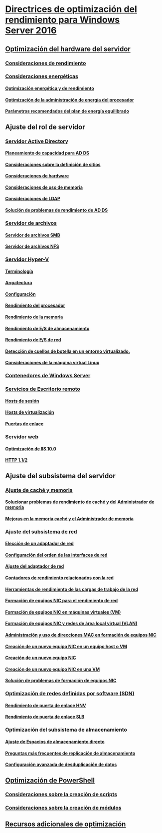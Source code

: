 # [Directrices de optimización del rendimiento para Windows Server 2016](index.md)
## [Optimización del hardware del servidor](hardware/index.md)
### [Consideraciones de rendimiento](hardware/index.md)
### [Consideraciones energéticas](hardware/power.md)
#### [Optimización energética y de rendimiento](hardware/power/power-performance-tuning.md)
#### [Optimización de la administración de energía del procesador](hardware/power/processor-power-management-tuning.md)
#### [Parámetros recomendados del plan de energía equilibrado](hardware/power/recommended-balanced-plan-parameters.md)
## Ajuste del rol de servidor
### [Servidor Active Directory](role/active-directory-server/index.md)
#### [Planeamiento de capacidad para AD DS](role/active-directory-server/capacity-planning-for-active-directory-domain-services.md)
#### [Consideraciones sobre la definición de sitios](role/active-directory-server/site-definition-considerations.md)
#### [Consideraciones de hardware](role/active-directory-server/hardware-considerations.md)
#### [Consideraciones de uso de memoria](role/active-directory-server/memory-usage-considerations.md)
#### [Consideraciones de LDAP](role/active-directory-server/ldap-considerations.md)
#### [Solución de problemas de rendimiento de AD DS](role/active-directory-server/troubleshoot.md)
### [Servidor de archivos](role/file-server/index.md)
#### [Servidor de archivos SMB](role/file-server/smb-file-server.md)
#### [Servidor de archivos NFS](role/file-server/nfs-file-server.md)
### [Servidor Hyper-V](role/hyper-v-server/index.md)
#### [Terminología](role/hyper-v-server/terminology.md)
#### [Arquitectura](role/hyper-v-server/architecture.md)
#### [Configuración](role/hyper-v-server/configuration.md)
#### [Rendimiento del procesador](role/hyper-v-server/processor-performance.md)
#### [Rendimiento de la memoria](role/hyper-v-server/memory-performance.md)
#### [Rendimiento de E/S de almacenamiento](role/hyper-v-server/storage-io-performance.md)
#### [Rendimiento de E/S de red](role/hyper-v-server/network-io-performance.md)
#### [Detección de cuellos de botella en un entorno virtualizado.](role/hyper-v-server/detecting-virtualized-environment-bottlenecks.md)
#### [Consideraciones de la máquina virtual Linux](role/hyper-v-server/linux-virtual-machine-considerations.md)
### [Contenedores de Windows Server](role/windows-server-container/index.md)
### [Servicios de Escritorio remoto](role/remote-desktop/session-hosts.md)
#### [Hosts de sesión](role/remote-desktop/session-hosts.md)
#### [Hosts de virtualización](role/remote-desktop/virtualization-hosts.md)
#### [Puertas de enlace](role/remote-desktop/gateways.md)
### [Servidor web](role/web-server/index.md)
#### [Optimización de IIS 10.0](role/web-server/tuning-iis-10.md)
#### [HTTP 1.1/2](role/web-server/http-performance.md)
## Ajuste del subsistema del servidor
### [Ajuste de caché y memoria](subsystem/cache-memory-management/index.md)
#### [Solucionar problemas de rendimiento de caché y del Administrador de memoria](subsystem/cache-memory-management/troubleshoot.md)
#### [Mejoras en la memoria caché y el Administrador de memoria](subsystem/cache-memory-management/improvements-in-windows-server.md)
### [Ajuste del subsistema de red](../../networking/technologies/network-subsystem/net-sub-performance-top.md)
#### [Elección de un adaptador de red](../../networking/technologies/network-subsystem/net-sub-choose-nic.md)
#### [Configuración del orden de las interfaces de red](../../networking/technologies/network-subsystem/net-sub-interface-metric.md)
#### [Ajuste del adaptador de red](../../networking/technologies/network-subsystem/net-sub-performance-tuning-nics.md)
#### [Contadores de rendimiento relacionados con la red](../../networking/technologies/network-subsystem/net-sub-performance-counters.md)
#### [Herramientas de rendimiento de las cargas de trabajo de la red](../../networking/technologies/network-subsystem/net-sub-performance-tools.md)
#### [Formación de equipos NIC para el rendimiento de red](../../networking/technologies/nic-teaming/NIC-Teaming.md)
#### [Formación de equipos NIC en máquinas virtuales (VM)](../../networking/technologies/nic-teaming/nict-vms.md)
#### [Formación de equipos NIC y redes de área local virtual (VLAN)](../../networking/technologies/nic-teaming/nict-and-vlans.md)
#### [Administración y uso de direcciones MAC en formación de equipos NIC](../../networking/technologies/nic-teaming/NIC-Teaming-MAC-address-Use-and-Management.md)
#### [Creación de un nuevo equipo NIC en un equipo host o VM](../../networking/technologies/nic-teaming/create-a-New-NIC-Team-on-a-Host-computer-or-VM.md)
#### [Creación de un nuevo equipo NIC](../../networking/technologies/nic-teaming/create-a-New-NIC-Team.md)
#### [Creación de un nuevo equipo NIC en una VM](../../networking/technologies/nic-teaming/create-a-New-NIC-Team-in-a-VM.md)
#### [Solución de problemas de formación de equipos NIC](../../networking/technologies/nic-teaming/Troubleshooting-NIC-Teaming.md)
### [Optimización de redes definidas por software (SDN)](subsystem/software-defined-networking/index.md)
#### [Rendimiento de puerta de enlace HNV](subsystem/software-defined-networking/hnv-gateway-performance.md)
#### [Rendimiento de puerta de enlace SLB](subsystem/software-defined-networking/slb-gateway-performance.md)
### Optimización del subsistema de almacenamiento
#### [Ajuste de Espacios de almacenamiento directo](subsystem/storage-spaces-direct/index.md)
#### [Preguntas más frecuentes de replicación de almacenamiento](../../storage/storage-replica/storage-replica-frequently-asked-questions.md)
#### [Configuración avanzada de desduplicación de datos](../../storage/data-deduplication/advanced-settings.md)
## [Optimización de PowerShell](powershell/index.md)
### [Consideraciones sobre la creación de scripts](powershell/script-authoring-considerations.md)
### [Consideraciones sobre la creación de módulos](powershell/module-authoring-considerations.md)
## [Recursos adicionales de optimización](additional-resources.md)
